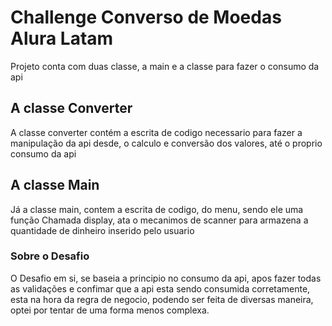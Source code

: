 <h1> Challenge Converso de Moedas Alura Latam</h1>

<p> Projeto conta com duas classe, a main e a classe para fazer o consumo da api</p>

<h2>A classe Converter</h2>
<p>A classe converter contém a escrita de codigo necessario para fazer a manipulação da api desde, o calculo e conversão dos valores, até o proprio consumo da api</p>

<h2>A classe Main</h2>
<p> Já a classe main, contem a escrita de codigo, do menu, sendo ele uma função Chamada display, ata o mecanimos de scanner para armazena a quantidade de dinheiro inserido pelo usuario</p>

<h3>Sobre o Desafio</h3>
<p>O Desafio em si, se baseia a principio no consumo da api, apos fazer todas as validações e confimar que a api esta sendo consumida corretamente, esta na hora da regra de negocio, podendo ser feita de diversas maneira, optei por tentar de uma forma menos complexa.</p>



